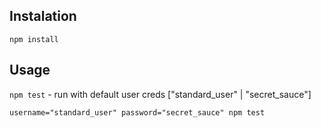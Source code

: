 ## Instalation

`npm install`

## Usage

`npm test` - run with default user creds ["standard_user" | "secret_sauce"]

`username="standard_user" password="secret_sauce" npm test`